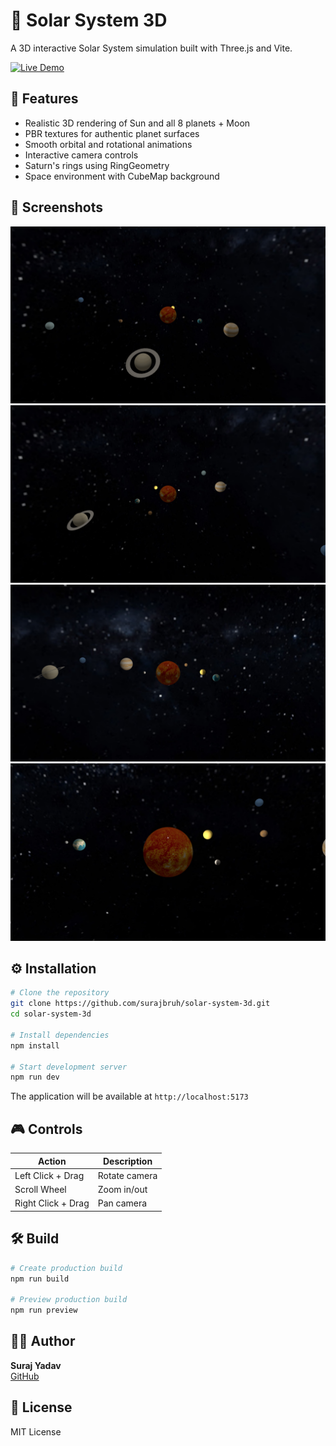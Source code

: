 # 🌌 Solar System 3D

A 3D interactive Solar System simulation built with Three.js and Vite.

[![Live Demo](https://img.shields.io/badge/Live%20Demo-Available-brightgreen)](https://solar-system-3-d-bay.vercel.app)

## 🚀 Features

- Realistic 3D rendering of Sun and all 8 planets + Moon
- PBR textures for authentic planet surfaces
- Smooth orbital and rotational animations
- Interactive camera controls
- Saturn's rings using RingGeometry
- Space environment with CubeMap background

## 📸 Screenshots

![Solar System Overview](public/screenshots/solar-system-overview.png)
![Planets Close-up](public/screenshots/planets-close-up.png)
![Saturn with Rings](public/screenshots/saturn-with-rings.png)
![Space Environment](public/screenshots/space-environment.png)

## ⚙️ Installation

```bash
# Clone the repository
git clone https://github.com/surajbruh/solar-system-3d.git
cd solar-system-3d

# Install dependencies
npm install

# Start development server
npm run dev
```

The application will be available at `http://localhost:5173`

## 🎮 Controls

| Action | Description |
|--------|--------------|
| Left Click + Drag | Rotate camera |
| Scroll Wheel | Zoom in/out |
| Right Click + Drag | Pan camera |

## 🛠️ Build

```bash
# Create production build
npm run build

# Preview production build
npm run preview
```

## 🧑‍💻 Author

**Suraj Yadav**  
[GitHub](https://github.com/surajbruh)

## 📄 License

MIT License
